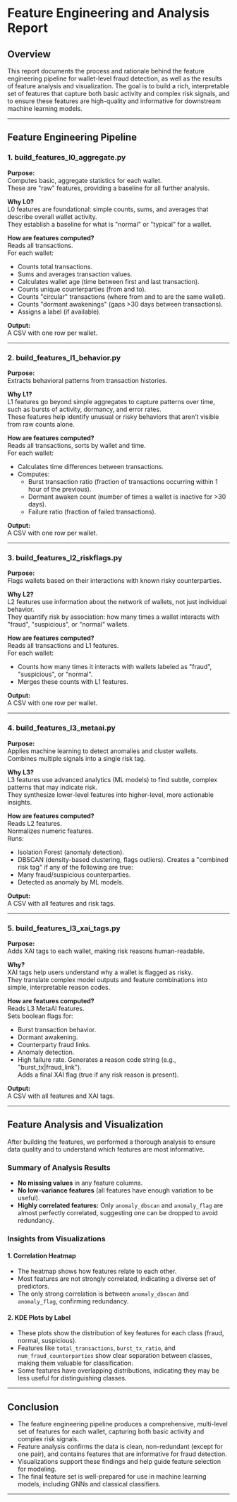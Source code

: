# Feature Engineering and Analysis Report

## Overview

This report documents the process and rationale behind the feature engineering pipeline for wallet-level fraud detection, as well as the results of feature analysis and visualization. The goal is to build a rich, interpretable set of features that capture both basic activity and complex risk signals, and to ensure these features are high-quality and informative for downstream machine learning models.

---

## Feature Engineering Pipeline

### 1. build_features_l0_aggregate.py

**Purpose:**  
Computes basic, aggregate statistics for each wallet.  
These are "raw" features, providing a baseline for all further analysis.

**Why L0?**  
L0 features are foundational: simple counts, sums, and averages that describe overall wallet activity.  
They establish a baseline for what is "normal" or "typical" for a wallet.

**How are features computed?**  
Reads all transactions.  
For each wallet:
- Counts total transactions.
- Sums and averages transaction values.
- Calculates wallet age (time between first and last transaction).
- Counts unique counterparties (from and to).
- Counts "circular" transactions (where from and to are the same wallet).
- Counts "dormant awakenings" (gaps >30 days between transactions).
- Assigns a label (if available).

**Output:**  
A CSV with one row per wallet.

---

### 2. build_features_l1_behavior.py

**Purpose:**  
Extracts behavioral patterns from transaction histories.

**Why L1?**  
L1 features go beyond simple aggregates to capture patterns over time, such as bursts of activity, dormancy, and error rates.  
These features help identify unusual or risky behaviors that aren’t visible from raw counts alone.

**How are features computed?**  
Reads all transactions, sorts by wallet and time.  
For each wallet:
- Calculates time differences between transactions.
- Computes:
    - Burst transaction ratio (fraction of transactions occurring within 1 hour of the previous).
    - Dormant awaken count (number of times a wallet is inactive for >30 days).
    - Failure ratio (fraction of failed transactions).

**Output:**  
A CSV with one row per wallet.

---

### 3. build_features_l2_riskflags.py

**Purpose:**  
Flags wallets based on their interactions with known risky counterparties.

**Why L2?**  
L2 features use information about the network of wallets, not just individual behavior.  
They quantify risk by association: how many times a wallet interacts with "fraud", "suspicious", or "normal" wallets.

**How are features computed?**  
Reads all transactions and L1 features.  
For each wallet:
- Counts how many times it interacts with wallets labeled as "fraud", "suspicious", or "normal".
- Merges these counts with L1 features.

**Output:**  
A CSV with one row per wallet.

---

### 4. build_features_l3_metaai.py

**Purpose:**  
Applies machine learning to detect anomalies and cluster wallets.  
Combines multiple signals into a single risk tag.

**Why L3?**  
L3 features use advanced analytics (ML models) to find subtle, complex patterns that may indicate risk.  
They synthesize lower-level features into higher-level, more actionable insights.

**How are features computed?**  
Reads L2 features.  
Normalizes numeric features.  
Runs:
- Isolation Forest (anomaly detection).
- DBSCAN (density-based clustering, flags outliers).
Creates a "combined risk tag" if any of the following are true:
- Many fraud/suspicious counterparties.
- Detected as anomaly by ML models.

**Output:**  
A CSV with all features and risk tags.

---

### 5. build_features_l3_xai_tags.py

**Purpose:**  
Adds XAI tags to each wallet, making risk reasons human-readable.

**Why?**  
XAI tags help users understand why a wallet is flagged as risky.  
They translate complex model outputs and feature combinations into simple, interpretable reason codes.

**How are features computed?**  
Reads L3 MetaAI features.  
Sets boolean flags for:
- Burst transaction behavior.
- Dormant awakening.
- Counterparty fraud links.
- Anomaly detection.
- High failure rate.
Generates a reason code string (e.g., "burst_tx|fraud_link").  
Adds a final XAI flag (true if any risk reason is present).

**Output:**  
A CSV with all features and XAI tags.

---

## Feature Analysis and Visualization

After building the features, we performed a thorough analysis to ensure data quality and to understand which features are most informative.

### **Summary of Analysis Results**

- **No missing values** in any feature columns.
- **No low-variance features** (all features have enough variation to be useful).
- **Highly correlated features:** Only `anomaly_dbscan` and `anomaly_flag` are almost perfectly correlated, suggesting one can be dropped to avoid redundancy.

### **Insights from Visualizations**

#### **1. Correlation Heatmap**
- The heatmap shows how features relate to each other.
- Most features are not strongly correlated, indicating a diverse set of predictors.
- The only strong correlation is between `anomaly_dbscan` and `anomaly_flag`, confirming redundancy.

#### **2. KDE Plots by Label**
- These plots show the distribution of key features for each class (fraud, normal, suspicious).
- Features like `total_transactions`, `burst_tx_ratio`, and `num_fraud_counterparties` show clear separation between classes, making them valuable for classification.
- Some features have overlapping distributions, indicating they may be less useful for distinguishing classes.

---

## **Conclusion**

- The feature engineering pipeline produces a comprehensive, multi-level set of features for each wallet, capturing both basic activity and complex risk signals.
- Feature analysis confirms the data is clean, non-redundant (except for one pair), and contains features that are informative for fraud detection.
- Visualizations support these findings and help guide feature selection for modeling.
- The final feature set is well-prepared for use in machine learning models, including GNNs and classical classifiers.

---